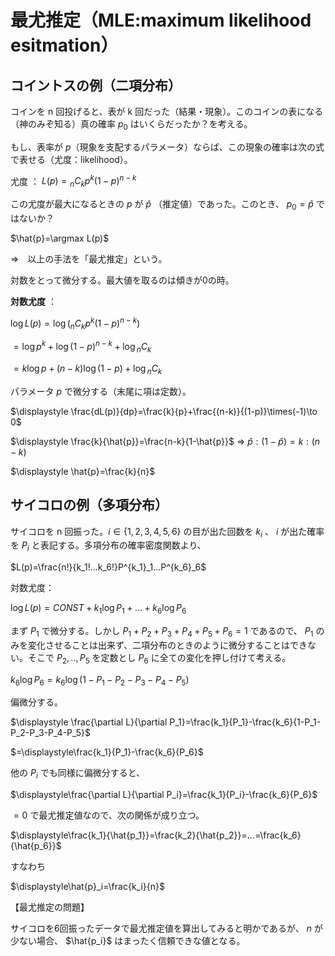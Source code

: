 # 最尤推定（MLE:maximum likelihood esitmation）

## コイントスの例（二項分布）

コインを n 回投げると、表が k 回だった（結果・現象）。このコインの表になる（神のみぞ知る）真の確率 $p_0$ はいくらだったか？を考える。

もし、表率が $p$（現象を支配するパラメータ）ならば、この現象の確率は次の式で表せる（尤度：likelihood）。

尤度 ： $L(p)={}_nC_kp^k(1-p)^{n-k}$

この尤度が最大になるときの $p$ が $\hat{p}$ （推定値）であった。このとき、 $p_0=\hat{p}$ ではないか？

$\hat{p}=\argmax L(p)$

⇒　以上の手法を「最尤推定」という。

対数をとって微分する。最大値を取るのは傾きが0の時。

**対数尤度** ：

$\log{L(p)}=\log({}_nC_kp^k(1-p)^{n-k})$

$=\log{p^k}+\log{(1-p)^{n-k}}+\log{{}_nC_k}$

$=k\log{p}+(n-k)\log{(1-p)}+\log{{}_nC_k}$

パラメータ $p$ で微分する（末尾に項は定数）。

$\displaystyle \frac{dL(p)}{dp}=\frac{k}{p}+\frac{(n-k)}{(1-p)}\times(-1)\to 0$

$\displaystyle \frac{k}{\hat{p}}=\frac{n-k}{1-\hat{p}}$ ⇒ 
$\hat{p}:(1-\hat{p})=k:(n-k)$

$\displaystyle \hat{p}=\frac{k}{n}$

## サイコロの例（多項分布）

サイコロを n 回振った。$i\in\{1,2,3,4,5,6\}$ の目が出た回数を $k_i$ 、 $i$ が出た確率を $P_i$ と表記する。多項分布の確率密度関数より、

$L(p)=\frac{n!}{k_1!...k_6!}P^{k_1}_1...P^{k_6}_6$

対数尤度：

$\log L(p)=CONST+k_1\log{P_1}+...+k_6\log{P_6}$

まず $P_1$ で微分する。しかし $P_1+P_2+P_3+P_4+P_5+P_6=1$ であるので、 $P_1$ のみを変化させることは出来ず、二項分布のときのように微分することはできない。そこで $P_2,..,P_5$ を定数とし $P_6$ に全ての変化を押し付けて考える。

$k_6\log{P_6}=k_6\log{(1-P_1-P_2-P_3-P_4-P_5)}$

偏微分する。

$\displaystyle \frac{\partial L}{\partial P_1}=\frac{k_1}{P_1}-\frac{k_6}{1-P_1-P_2-P_3-P_4-P_5}$

$=\displaystyle\frac{k_1}{P_1}-\frac{k_6}{P_6}$

他の $P_i$ でも同様に偏微分すると、

$\displaystyle\frac{\partial L}{\partial P_i}=\frac{k_1}{P_i}-\frac{k_6}{P_6}$

$=0$ で最尤推定値なので、次の関係が成り立つ。

$\displaystyle\frac{k_1}{\hat{p_1}}=\frac{k_2}{\hat{p_2}}=...=\frac{k_6}{\hat{p_6}}$

すなわち

$\displaystyle\hat{p}_i=\frac{k_i}{n}$

【最尤推定の問題】

サイコロを6回振ったデータで最尤推定値を算出してみると明かであるが、 $n$ が少ない場合、 $\hat{p_i}$ はまったく信頼できな値となる。


